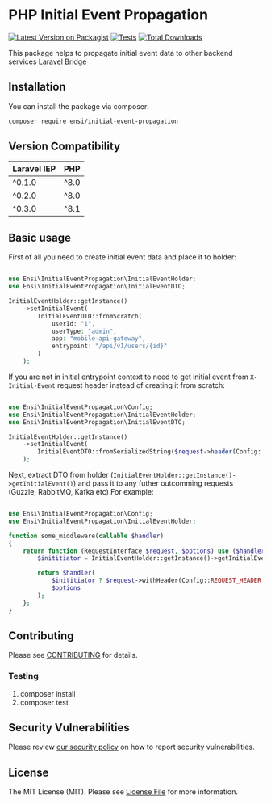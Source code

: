 # PHP Initial Event Propagation

[![Latest Version on Packagist](https://img.shields.io/packagist/v/ensi/initial-event-propagation.svg?style=flat-square)](https://packagist.org/packages/ensi/initial-event-propagation)
[![Tests](https://github.com/ensi-platform/php-initial-event-propagation/actions/workflows/run-tests.yml/badge.svg?branch=master)](https://github.com/ensi-platform/php-initial-event-propagation/actions/workflows/run-tests.yml)
[![Total Downloads](https://img.shields.io/packagist/dt/ensi/initial-event-propagation.svg?style=flat-square)](https://packagist.org/packages/ensi/initial-event-propagation)

This package helps to propagate initial event data to other backend services
[Laravel Bridge](https://github.com/ensi-platform/laravel-initial-event-propagation/)

## Installation

You can install the package via composer:

```bash
composer require ensi/initial-event-propagation
```

## Version Compatibility

| Laravel IEP | PHP  |
|-------------|------|
| ^0.1.0      | ^8.0 |
| ^0.2.0      | ^8.0 |
| ^0.3.0      | ^8.1 |

## Basic usage

First of all you need to create initial event data and place it to holder:

```php

use Ensi\InitialEventPropagation\InitialEventHolder;
use Ensi\InitialEventPropagation\InitialEventDTO;

InitialEventHolder::getInstance()
    ->setInitialEvent(
        InitialEventDTO::fromScratch(
            userId: "1",
            userType: "admin",
            app: "mobile-api-gateway",
            entrypoint: "/api/v1/users/{id}"
        )
    );
```

If you are not in initial entrypoint context to need to get initial event from `X-Initial-Event` request header instead of creating it from scratch:

```php

use Ensi\InitialEventPropagation\Config;
use Ensi\InitialEventPropagation\InitialEventHolder;
use Ensi\InitialEventPropagation\InitialEventDTO;

InitialEventHolder::getInstance()
    ->setInitialEvent(
        InitialEventDTO::fromSerializedString($request->header(Config::REQUEST_HEADER))
    );
```

Next, extract DTO from holder (`InitialEventHolder::getInstance()->getInitialEvent()`) and pass it to any futher outcomming requests (Guzzle, RabbitMQ, Kafka etc)
For example:
```php

use Ensi\InitialEventPropagation\Config;
use Ensi\InitialEventPropagation\InitialEventHolder;

function some_middleware(callable $handler)
{
    return function (RequestInterface $request, $options) use ($handler) {
        $inititiator = InitialEventHolder::getInstance()->getInitialEvent();

        return $handler(
            $inititiator ? $request->withHeader(Config::REQUEST_HEADER, $inititiator->serialize()) : $request,
            $options
        );
    };
}
```

## Contributing

Please see [CONTRIBUTING](.github/CONTRIBUTING.md) for details.

### Testing

1. composer install
2. composer test

## Security Vulnerabilities

Please review [our security policy](.github/SECURITY.md) on how to report security vulnerabilities.

## License

The MIT License (MIT). Please see [License File](LICENSE.md) for more information.

